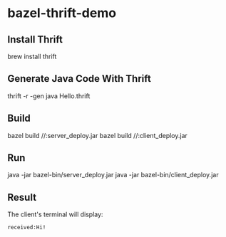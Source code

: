 # bazel-thrift-demo

## Install Thrift
brew install thrift

## Generate Java Code With Thrift
thrift -r -gen java Hello.thrift

## Build
bazel build //:server_deploy.jar
bazel build //:client_deploy.jar

## Run
java -jar bazel-bin/server_deploy.jar
java -jar bazel-bin/client_deploy.jar

## Result
The client's terminal will display:
```text
received:Hi!
```
